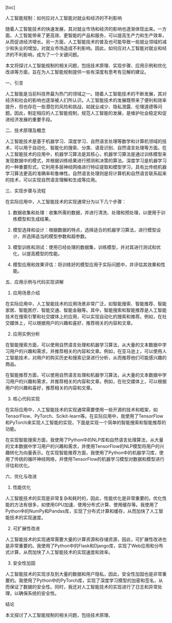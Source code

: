 
[toc]                    
                
                
人工智能规制：如何应对人工智能对就业和经济的不利影响

随着人工智能技术的快速发展，其对就业市场和经济的影响也逐渐体现出来。一方面，人工智能带来了更高效、更智能的产品和服务，可以提高生产力和生产效率，从而促进经济增长。另一方面，人工智能技术的普及也可能导致一些就业领域的减少和失业的增加，对就业市场造成不利影响。因此，如何应对人工智能对就业和经济的不利影响，成为了一个关键问题。

本文将探讨人工智能规制的相关问题，包括技术原理、实现步骤、应用示例和优化改进等方面，旨在为人工智能规制提供一些有深度有思考有见解的建议。

一、引言

人工智能是当前科技界最为热门的领域之一。随着人工智能技术的不断发展，其对经济和社会的影响也逐渐被人们所认识。人工智能技术的发展既带来了便利和效率提升，但也存在一些潜在的风险和挑战，如就业减少、隐私泄露、伦理道德等问题。因此，制定相应的人工智能规制，规范人工智能的发展，是维护社会稳定和促进经济发展的重要手段。

二、技术原理及概念

人工智能技术是基于机器学习、深度学习、自然语言处理等数学和计算机领域的技术，可以用于自动化、智能化的搜索、分类、语音识别、自然语言处理等方面。在人工智能技术的应用中，机器学习算法是其核心，机器学习算法是通过训练模型来发现数据中的模式，并根据训练结果进行预测和决策的算法。深度学习是机器学习的一种重要形式，它利用多层神经网络进行特征提取和模型学习，具有比传统机器学习算法更高的准确率和鲁棒性。自然语言处理则是将计算机和自然语言联系起来的技术，可以实现自然语言理解和生成等应用。

三、实现步骤与流程

在实际应用中，人工智能技术的实现通常分为以下几个步骤：

1. 数据收集和处理：收集所需的数据，并进行清洗、处理和预处理，以便用于训练模型和生成结果。

2. 模型选择和设计：根据数据的特点，选择适合的机器学习算法，进行模型设计，并选择适当的模型参数和超参数。

3. 模型训练和测试：使用已经处理的数据集，训练模型，并对其进行测试和优化，以提高模型的性能。

4. 模型应用和效果评估：将训练好的模型应用于实际问题中，并评估其效果和性能。

五、应用示例与代码实现讲解

1. 应用场景介绍

在实际应用中，人工智能技术的应用场景非常广泛，如智能搜索、智能推荐、智能家居、智能医疗、智能交通、智能金融等。其中，智能搜索和智能推荐是人工智能技术在搜索引擎和社交媒体上的应用，可以实现自动化的搜索和推荐。例如，在社交媒体上，可以根据用户的兴趣和喜好，推荐相关的内容和文章。

2. 应用实例分析

在智能搜索方面，可以使用自然语言处理和机器学习算法，从大量的文本数据中学习用户的兴趣和需求，并推荐相关的内容和文章。例如，在亚马逊上，可以使用人工智能技术，对用户的购买历史和搜索记录进行分析，从而推荐他们可能感兴趣的商品。

在智能推荐方面，可以使用自然语言处理和机器学习算法，从大量的文本数据中学习用户的兴趣和需求，并推荐相关的内容和文章。例如，在社交媒体上，可以根据用户的兴趣和喜好，推荐相关的内容和文章。

3. 核心代码实现

在实际应用中，人工智能技术的实现通常需要使用一些开源的技术和框架，如TensorFlow、PyTorch、Scikit-learn等。在实际应用中，我使用了TensorFlow和PyTorch来实现人工智能的实现，下面是实现一个简单的智能搜索和智能推荐的功能。

在实现智能搜索方面，我使用了Python中的NLP库和自然语言处理算法，从大量的文本数据中学习用户的兴趣和需求，并使用TensorFlow的NLP模型将用户的兴趣转化为向量表示。在实现智能推荐方面，我使用了Python中的机器学习库，使用了传统的循环神经网络，并使用TensorFlow的机器学习模型对数据和模型进行评估和优化。

六、优化与改进

1. 性能优化

人工智能技术的实现是非常复杂和耗时的，因此，性能优化是非常重要的。优化性能的方法有很多，如使用GPU加速、使用分布式计算、使用缓存等。我使用了Python中的NumPy和Pandas库，实现了分布式计算和缓存，从而加快了人工智能技术的实现速度。

2. 可扩展性改进

人工智能技术的实现通常需要大量的计算资源和存储资源，因此，可扩展性改进也是非常重要的。我使用了Python中的Flask和Django库，实现了Web应用和分布式计算，从而加快了人工智能技术的实现速度和效率。

3. 安全性加固

人工智能技术的实现涉及到大量的数据和用户隐私，因此，安全性加固也是非常重要的。我使用了Python中的PyTorch库，实现了深度学习模型的加密和签名，从而保证了数据的安全性。同时，我还对人工智能技术的实现进行了日志和异常处理，以确保系统的安全性。

结论

本文探讨了人工智能规制的相关问题，包括技术原理、

